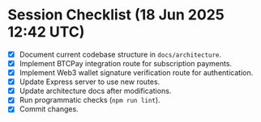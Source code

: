 # Session Checklist (18 Jun 2025 12:42 UTC)

- [x] Document current codebase structure in `docs/architecture`.
- [x] Implement BTCPay integration route for subscription payments.
- [x] Implement Web3 wallet signature verification route for authentication.
- [x] Update Express server to use new routes.
- [x] Update architecture docs after modifications.
- [x] Run programmatic checks (`npm run lint`).
- [x] Commit changes.
